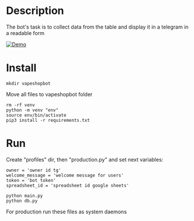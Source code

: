 # Description
The bot's task is to collect data from the table and display it in a telegram in a readable form

[![Demo](https://img.youtube.com/vi/fSNrtCuDQxo/0.jpg)](https://www.youtube.com/watch?v=fSNrtCuDQxo)

# Install
``` 
mkdir vapeshopbot
```
Move all files to vapeshopbot folder
```
rm -rf venv
python -m venv "env"
source env/bin/activate
pip3 install -r requirements.txt
```
# Run
Create "profiles" dir, then "production.py" and set next variables:
```
owner = 'owner id tg'
welcome_message = 'welcome message for users' 
token = 'bot token'
spreadsheet_id = 'spreadsheet id google sheets'
```
```
python main.py
python db.py
```
For production run these files as system daemons

